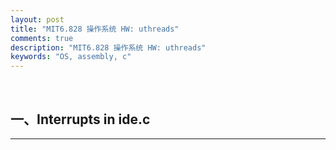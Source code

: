 ```yaml
---
layout: post
title: "MIT6.828 操作系统 HW: uthreads"
comments: true
description: "MIT6.828 操作系统 HW: uthreads"
keywords: "OS, assembly, c"
---
```


&nbsp;

## 一、Interrupts in ide.c

___